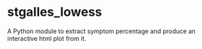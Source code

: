 # stgalles_lowess
A Python module to extract symptom percentage and produce an interactive html plot from it.
